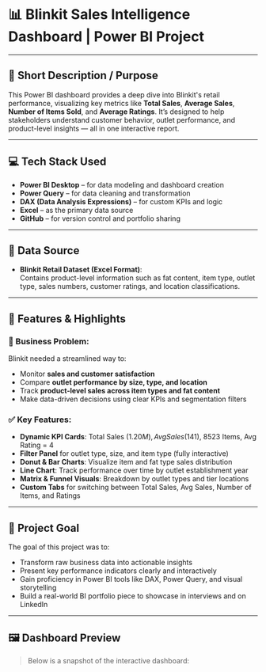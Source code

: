 # 📊 Blinkit Sales Intelligence Dashboard | Power BI Project

---

## 📌 Short Description / Purpose

This Power BI dashboard provides a deep dive into Blinkit's retail performance, visualizing key metrics like **Total Sales**, **Average Sales**, **Number of Items Sold**, and **Average Ratings**. It’s designed to help stakeholders understand customer behavior, outlet performance, and product-level insights — all in one interactive report.

---

## 💻 Tech Stack Used

- **Power BI Desktop** – for data modeling and dashboard creation  
- **Power Query** – for data cleaning and transformation  
- **DAX (Data Analysis Expressions)** – for custom KPIs and logic  
- **Excel** – as the primary data source  
- **GitHub** – for version control and portfolio sharing

---

## 📁 Data Source

- **Blinkit Retail Dataset (Excel Format)**:  
  Contains product-level information such as fat content, item type, outlet type, sales numbers, customer ratings, and location classifications.

---

## 🚀 Features & Highlights

### 🧩 Business Problem:
Blinkit needed a streamlined way to:
- Monitor **sales and customer satisfaction**
- Compare **outlet performance by size, type, and location**
- Track **product-level sales across item types and fat content**
- Make data-driven decisions using clear KPIs and segmentation filters

### ✅ Key Features:
- **Dynamic KPI Cards**: Total Sales ($1.20M), Avg Sales ($141), 8523 Items, Avg Rating = 4
- **Filter Panel** for outlet type, size, and item type (fully interactive)
- **Donut & Bar Charts**: Visualize item and fat type sales distribution
- **Line Chart**: Track performance over time by outlet establishment year
- **Matrix & Funnel Visuals**: Breakdown by outlet types and tier locations
- **Custom Tabs** for switching between Total Sales, Avg Sales, Number of Items, and Ratings

---

## 🎯 Project Goal

The goal of this project was to:
- Transform raw business data into actionable insights  
- Present key performance indicators clearly and interactively  
- Gain proficiency in Power BI tools like DAX, Power Query, and visual storytelling  
- Build a real-world BI portfolio piece to showcase in interviews and on LinkedIn

---

## 🖼️ Dashboard Preview

> Below is a snapshot of the interactive dashboard:

